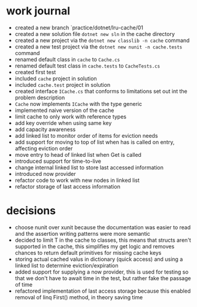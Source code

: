 # work journal

- created a new branch `practice/dotnet/lru-cache/01
- created a new solution file `dotnet new sln` in the cache directory
- created a new project via the `dotnet new classlib -n cache` command
- created a new test project via the `dotnet new nunit -n cache.tests` command
- renamed default class in `cache` to `Cache.cs`
- renamed default test class in `cache.tests` to `CacheTests.cs`
- created first test
- included `cache` project in solution
- included `cache.test` project in solution
- created interface `ICache.cs` that conforms to limitations set out int the problem description
- `Cache` now implements `ICache` with the type generic
- implemented naive version of the cache
- limit cache to only work with reference types
- add key override when using same key
- add capacity awareness
- add linked list to monitor order of items for eviction needs
- add support for moving to top of list when has is called on entry, affecting eviction order
- move entry to head of linked list when Get is called
- introduced support for time-to-live
- change internal linked list to store last accessed information
- introduced now provider
- refactor code to work with new nodes in linked list
- refactor storage of last access information
# decisions

- choose nunit over xunit because the documentation was easier to read and the assertion writing patterns were more semantic
- decided to limit T in the cache to classes, this means that structs aren't supported in the cache, this simplifies my get logic and removes chances to return default primitives for missing cache keys
- storing actual cached valus in dictionary (quick access) and using a linked list to determine eviction/expiration
- added support for supplying a now provider, this is used for testing so that we don't have to await time in the test, but rather fake the passage of time
- refactored implementation of last access storage because this enabled removal of linq First() method, in theory saving time